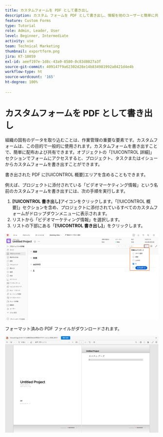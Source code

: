 ```yaml
---
title: カスタムフォームを PDF として書き出し
description: カスタム フォームを PDF として書き出し、情報を他のユーザーと簡単に共有する方法を説明します。
feature: Custom Forms
type: Tutorial
role: Admin, Leader, User
level: Beginner, Intermediate
activity: use
team: Technical Marketing
thumbnail: exportform.png
jira: KT-10059
exl-id: aeef197e-1d8c-43a9-8580-0c83d8027a3f
source-git-commit: 409147f9a62302d28e14b834981992a0421d4e4b
workflow-type: ht
source-wordcount: '165'
ht-degree: 100%

---
```


# カスタムフォームを PDF として書き出し

組織の固有のデータを取り込むことは、作業管理の重要な要素です。カスタムフォームは、この目的で一般的に使用されます。カスタムフォームを書き出すことで、簡単に配布および共有できます。オブジェクトの「[!UICONTROL 詳細]」セクションでフォームにアクセスすると、プロジェクト、タスクまたはイシューからカスタムフォームを書き出すことができます。

書き出された PDF に[!UICONTROL 概要]エリアを含めることもできます。

例えば、プロジェクトに添付されている「ビデオマーケティング情報」という名前のカスタムフォームを書き出すには、次の手順を実行します。

1. **[!UICONTROL 書き出し]**&#x200B;アイコンをクリックします。「[!UICONTROL 概要]」セクションを含め、プロジェクトに添付されているすべてのカスタムフォームがドロップダウンメニューに表示されます。
1. リストから「ビデオマーケティング情報」を選択します。
1. リストの下部にある「**[!UICONTROL 書き出し]**」をクリックします。

![カスタムフォーム書き出しのオプション](assets/custom-forms-export-1.png)

フォーマット済みの PDF ファイルがダウンロードされます。

![書き出されたカスタムフォームのサンプル](assets/custom-forms-export-2.png)
